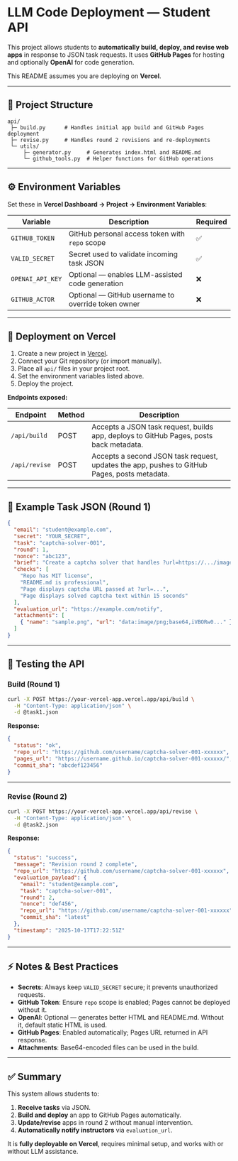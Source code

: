 # LLM Code Deployment — Student API

This project allows students to **automatically build, deploy, and revise web apps** in response to JSON task requests. It uses **GitHub Pages** for hosting and optionally **OpenAI** for code generation.

This README assumes you are deploying on **Vercel**.

---

## 📁 Project Structure

```
api/
 ├─ build.py      # Handles initial app build and GitHub Pages deployment
 ├─ revise.py     # Handles round 2 revisions and re-deployments
 └─ utils/
     ├─ generator.py     # Generates index.html and README.md
     └─ github_tools.py  # Helper functions for GitHub operations
```

---

## ⚙️ Environment Variables

Set these in **Vercel Dashboard → Project → Environment Variables**:

| Variable         | Description                                        | Required |
| ---------------- | -------------------------------------------------- | -------- |
| `GITHUB_TOKEN`   | GitHub personal access token with `repo` scope     | ✅       |
| `VALID_SECRET`   | Secret used to validate incoming task JSON         | ✅       |
| `OPENAI_API_KEY` | Optional — enables LLM-assisted code generation    | ❌       |
| `GITHUB_ACTOR`   | Optional — GitHub username to override token owner | ❌       |

---

## 🚀 Deployment on Vercel

1. Create a new project in [Vercel](https://vercel.com/).
2. Connect your Git repository (or import manually).
3. Place all `api/` files in your project root.
4. Set the environment variables listed above.
5. Deploy the project.

**Endpoints exposed:**

| Endpoint      | Method | Description                                                                                  |
| ------------- | ------ | -------------------------------------------------------------------------------------------- |
| `/api/build`  | POST   | Accepts a JSON task request, builds app, deploys to GitHub Pages, posts back metadata.       |
| `/api/revise` | POST   | Accepts a second JSON task request, updates the app, pushes to GitHub Pages, posts metadata. |

---

## 📝 Example Task JSON (Round 1)

```json
{
  "email": "student@example.com",
  "secret": "YOUR_SECRET",
  "task": "captcha-solver-001",
  "round": 1,
  "nonce": "abc123",
  "brief": "Create a captcha solver that handles ?url=https://.../image.png",
  "checks": [
    "Repo has MIT license",
    "README.md is professional",
    "Page displays captcha URL passed at ?url=...",
    "Page displays solved captcha text within 15 seconds"
  ],
  "evaluation_url": "https://example.com/notify",
  "attachments": [
    { "name": "sample.png", "url": "data:image/png;base64,iVBORw0..." }
  ]
}
```

---

## 🔧 Testing the API

### Build (Round 1)

```bash
curl -X POST https://your-vercel-app.vercel.app/api/build \
  -H "Content-Type: application/json" \
  -d @task1.json
```

**Response:**

```json
{
  "status": "ok",
  "repo_url": "https://github.com/username/captcha-solver-001-xxxxxx",
  "pages_url": "https://username.github.io/captcha-solver-001-xxxxxx/",
  "commit_sha": "abcdef123456"
}
```

---

### Revise (Round 2)

```bash
curl -X POST https://your-vercel-app.vercel.app/api/revise \
  -H "Content-Type: application/json" \
  -d @task2.json
```

**Response:**

```json
{
  "status": "success",
  "message": "Revision round 2 complete",
  "repo_url": "https://github.com/username/captcha-solver-001-xxxxxx",
  "evaluation_payload": {
    "email": "student@example.com",
    "task": "captcha-solver-001",
    "round": 2,
    "nonce": "def456",
    "repo_url": "https://github.com/username/captcha-solver-001-xxxxxx",
    "commit_sha": "latest"
  },
  "timestamp": "2025-10-17T17:22:51Z"
}
```

---

## ⚡ Notes & Best Practices

- **Secrets**: Always keep `VALID_SECRET` secure; it prevents unauthorized requests.
- **GitHub Token**: Ensure `repo` scope is enabled; Pages cannot be deployed without it.
- **OpenAI**: Optional — generates better HTML and README.md. Without it, default static HTML is used.
- **GitHub Pages**: Enabled automatically; Pages URL returned in API response.
- **Attachments**: Base64-encoded files can be used in the build.

---

## ✅ Summary

This system allows students to:

1. **Receive tasks** via JSON.
2. **Build and deploy** an app to GitHub Pages automatically.
3. **Update/revise** apps in round 2 without manual intervention.
4. **Automatically notify instructors** via `evaluation_url`.

It is **fully deployable on Vercel**, requires minimal setup, and works with or without LLM assistance.
